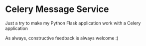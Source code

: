 # Celery Message Service

Just a try to make my Python Flask application work with a Celery application

As always, constructive feedback is always welcome :)